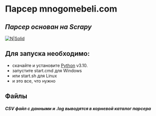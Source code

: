 # Парсер mnogomebeli.com
## _Парсер основан на Scrapy_

[![N|Solid](https://scrapy.org/img/scrapylogo.png)](https://scrapy.org/)

## Для запуска необходимо:

- скачайте и установите [Python](https://python.org/) v3.10.
- запустите start.cmd для Windows
- или start.sh для Linux
- и это все, что нужно

## Файлы

##### **CSV** файл с данными и **.log** выводятся в корневой каталог парсера
